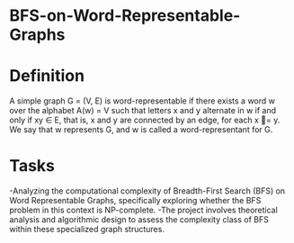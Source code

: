 # BFS-on-Word-Representable-Graphs
# Definition
 A simple graph G = (V, E) is word-representable if there exists a word w over the alphabet A(w) = V such that letters x and y alternate in w if and only if xy ∈ E, that is, x and y are 
 connected by an edge, for each x = y. We say that w represents G, and w is called a word-representant for G.

# Tasks
-Analyzing the computational complexity of Breadth-First Search (BFS) on Word Representable Graphs, specifically exploring whether the BFS problem in this context is NP-complete. 
-The project involves theoretical analysis and algorithmic design to assess the complexity class of BFS within these specialized graph structures.
